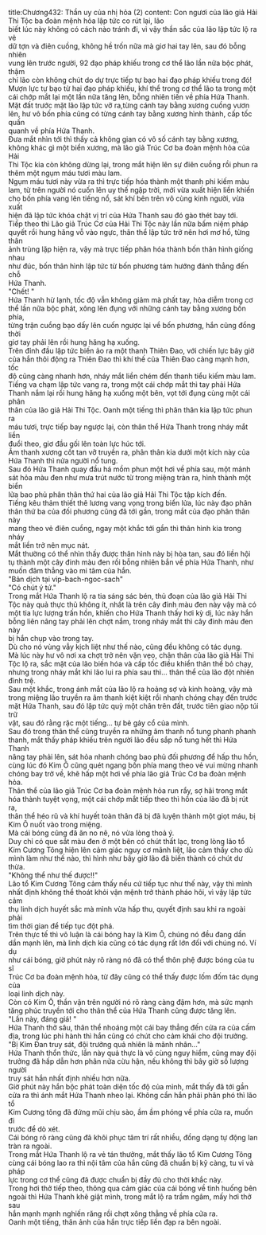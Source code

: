title:Chương432: Thần uy của nhị hỏa (2)
content:
Con ngươi của lão giả Hải Thi Tộc ba đoàn mệnh hỏa lập tức co rút lại, lão<br>biết lúc này không có cách nào tránh đi, vì vậy thần sắc của lão lập tức lộ ra vẻ<br>dữ tợn và điên cuồng, không hề trốn nữa mà giơ hai tay lên, sau đó bỗng nhiên<br>vung lên trước người, 92 đạo pháp khiếu trong cơ thể lão lần nữa bộc phát, thậm<br>chí lão còn không chút do dự trực tiếp tự bạo hai đạo pháp khiếu trong đó!<br>Mượn lực tự bạo từ hai đạo pháp khiếu, khí thể trong cơ thể lão ta trong một<br>cái chớp mắt lại một lần nữa tăng lên, bỗng nhiên tiến về phía Hứa Thanh.<br>Mặt đất trước mặt lão lập tức vỡ ra,từng cánh tay bằng xương cuồng vươn<br>lên, hư vô bốn phía cũng có từng cánh tay bằng xương hình thành, cấp tốc quấn<br>quanh về phía Hứa Thanh.<br>Đưa mắt nhìn tới thì thấy cả không gian có vô số cánh tay bằng xương,<br>không khác gì một biển xương, mà lão giả Trúc Cơ ba đoàn mệnh hỏa của Hải<br>Thi Tộc kia còn không dừng lại, trong mắt hiện lên sự điên cuồng rồi phun ra<br>thêm một ngụm máu tươi màu lam.<br>Ngụm máu tươi này vừa ra thì trực tiếp hóa thành một thanh phi kiếm màu<br>lam, từ trên người nó cuốn lên uy thế ngập trời, mới vừa xuất hiện liền khiến<br>cho bốn phía vang lên tiếng nổ, sát khí bên trên vô cùng kinh người, vừa xuất<br>hiện đã lập tức khóa chặt vị trí của Hứa Thanh sau đó gào thét bay tới.<br>Tiếp theo thì Lão giả Trúc Cơ của Hải Thi Tộc này lần nữa bấm niệm pháp<br>quyết rồi hung hăng vỗ vào ngực, thân thể lập tức trở nên hơi mơ hồ, từng thân<br>ảnh trùng lặp hiện ra, vậy mà trực tiếp phân hóa thành bốn thân hình giống nhau<br>như đúc, bốn thân hình lập tức từ bốn phương tám hướng đánh thẳng đến chỗ<br>Hứa Thanh.<br>"Chết! "<br>Hứa Thanh hừ lạnh, tốc độ vẫn không giảm mà phất tay, hỏa diễm trong cơ<br>thể lần nữa bộc phát, xông lên đụng với những cánh tay bằng xương bốn phía,<br>từng trận cuồng bạo dấy lên cuốn ngược lại về bốn phương, hắn cũng đồng thời<br>giơ tay phải lên rồi hung hăng hạ xuống.<br>Trên đỉnh đầu lập tức biến ảo ra một thanh Thiên Đao, với chiến lực bây giờ<br>của hắn thôi động ra Thiên Đao thì khí thế của Thiên Đao càng mạnh hơn, tốc<br>độ cũng càng nhanh hơn, nháy mắt liền chém đến thanh tiểu kiếm màu lam.<br>Tiếng va chạm lập tức vang ra, trong một cái chớp mắt thì tay phải Hứa<br>Thanh nắm lại rồi hung hăng hạ xuống một bên, vọt tới đụng cùng một cái phân<br>thân của lão giả Hải Thi Tộc. Oanh một tiếng thì phân thân kia lập tức phun ra<br>máu tươi, trực tiếp bay ngược lại, còn thân thể Hứa Thanh trong nháy mắt liền<br>đuổi theo, giơ đầu gối lên toàn lực húc tới.<br>Âm thanh xương cốt tan vỡ truyền ra, phân thân kia dưới một kích này của<br>Hứa Thanh thì nửa người nổ tung.<br>Sau đó Hứa Thanh quay đầu há mồm phun một hơi về phía sau, một mảnh<br>sát hỏa màu đen như mưa trút nước từ trong miệng tràn ra, hình thành một biển<br>lửa bao phủ phân thân thứ hai của lão giả Hải Thi Tộc tập kích đến.<br>Tiếng kêu thảm thiết thê lương vang vọng trong biển lửa, lúc này đạo phân<br>thân thứ ba của đối phương cũng đã tới gần, trong mắt của đạo phân thân này<br>mang theo vẻ điên cuồng, ngay một khắc tới gần thì thân hình kia trong nháy<br>mắt liền trở nên mục nát.<br>Mắt thường có thể nhìn thấy được thân hình này bị hòa tan, sau đó liền hội<br>tụ thành một cây đinh màu đen rồi bỗng nhiên bắn về phía Hứa Thanh, như<br>muốn đâm thẳng vào mi tâm của hắn.<br>"Bản dịch tại vip-bach-ngoc-sach"<br>"Có chút ý tứ."<br>Trong mắt Hứa Thanh lộ ra tia sáng sác bén, thủ đoạn của lão giả Hải Thi<br>Tộc này quả thực thủ không ít, nhất là trên cây đinh màu đen này vậy mà có<br>một tia lực lượng trấn hồn, khiến cho Hứa Thanh thấy hơi kỳ dị, lúc này hắn<br>bỗng liên nâng tay phải lên chợt nắm, trong nháy mắt thì cây đinh màu đen này<br>bị hắn chụp vào trong tay.<br>Dù cho nó vùng vẫy kịch liệt như thế nào, cũng đều không có tác dụng.<br>Mà lúc này hư vô nơi xa chợt trở nên vặn vẹo, chân thân của lão giả Hải Thi<br>Tộc lộ ra, sắc mặt của lão biến hóa và cấp tốc điều khiển thân thể bỏ chạy,<br>nhưng trong nháy mắt khi lão lui ra phía sau thì… thân thể của lão đột nhiên<br>đình trệ.<br>Sau một khắc, trong ánh mắt của lão lộ ra hoảng sợ và kinh hoàng, vậy mà<br>trong miệng lão truyền ra âm thanh kiệt kiệt rồi nhanh chóng chạy đến trước<br>mặt Hứa Thanh, sau đó lập tức quỳ một chân trên đất, trước tiên giao nộp túi trữ<br>vật, sau đó rằng rặc một tiếng… tự bẻ gảy cổ của mình.<br>Sau đó trong thân thể cũng truyền ra những âm thanh nổ tung phanh phanh<br>thanh, mắt thấy pháp khiếu trên người lão đều sắp nổ tung hết thì Hứa Thanh<br>nâng tay phải lên, sát hỏa nhanh chóng bao phủ đối phương để hấp thu hồn,<br>cùng lúc đó Kim Ô cũng quét ngang bốn phía mang theo vẻ vui mừng nhanh<br>chóng bay trở về, khẽ hấp một hơi về phía lão giả Trúc Cơ ba đoàn mệnh hỏa.<br>Thân thể của lão giả Trúc Cơ ba đoàn mệnh hỏa run rẩy, sợ hãi trong mắt<br>hóa thành tuyệt vọng, một cái chớp mắt tiếp theo thì hồn của lão đã bị rút ra,<br>thân thể héo rũ và khí huyết toàn thân đã bị đã luyện thành một giọt máu, bị<br>Kim Ô nuốt vào trong miệng.<br>Mà cái bóng cũng đã ăn no nê, nó vừa lòng thoả ý.<br>Duy chỉ có que sắt màu đen ở một bên có chút thất lạc, trong lòng lão tổ<br>Kim Cương Tông hiện lên cảm giác nguy cơ mãnh liệt, lão cảm thấy cho dù<br>mình làm như thế nào, thì hình như bây giờ lão đã biến thành có chút dư thừa.<br>"Không thể như thế được!!"<br>Lão tổ Kim Cương Tông cảm thấy nếu cứ tiếp tục như thế này, vậy thì mình<br>nhất định không thể thoát khỏi vận mệnh trở thành pháo hôi, vì vậy lập tức cảm<br>thụ linh dịch huyết sắc mà mình vừa hấp thu, quyết định sau khi ra ngoài phải<br>tìm thời gian để tiếp tục đột phá.<br>Trên thực tế thì vô luận là cái bóng hay là Kim Ô, chúng nó đều đang dần<br>dần mạnh lên, mà linh dịch kia cũng có tác dụng rất lớn đối với chúng nó. Ví dụ<br>như cái bóng, giờ phút này rõ ràng nó đã có thể thôn phệ được bóng của tu sĩ<br>Trúc Cơ ba đoàn mệnh hỏa, từ đây cũng có thể thấy được lốm đốm tác dụng của<br>loại linh dịch này.<br>Còn có Kim Ô, thần vận trên người nó rõ ràng càng đậm hơn, mà sức mạnh<br>tăng phúc truyền tới cho thân thể của Hứa Thanh cũng được tăng lên.<br>"Lần này, đáng giá! "<br>Hứa Thanh thở sâu, thân thể nhoáng một cái bay thẳng đến cửa ra của cấm<br>địa, trong lúc phi hành thì hắn cũng có chút cho cảm khái cho đội trưởng.<br>"Bị Kim Đan truy sát, đội trưởng quả nhiên là mãnh nhân..."<br>Hứa Thanh thổn thức, lần này quả thực là vô cùng nguy hiểm, cũng may đội<br>trưởng đã hấp dẫn hơn phân nửa cừu hận, nếu không thì bây giờ số lượng người<br>truy sát hắn nhất định nhiều hơn nữa.<br>Giờ phút này hắn bộc phát toàn diện tốc độ của mình, mắt thấy đã tới gần<br>cửa ra thì ánh mắt Hứa Thanh nheo lại. Không cần hắn phải phân phó thì lão tổ<br>Kim Cương tông đã đứng mũi chịu sào, ầm ầm phóng về phía cửa ra, muốn đi<br>trước để dò xét.<br>Cái bóng rõ ràng cũng đã khôi phục tâm trí rất nhiều, đồng dạng tự động lan<br>tràn ra ngoài.<br>Trong mắt Hứa Thanh lộ ra vẻ tán thưởng, mắt thấy lão tổ Kim Cương Tông<br>cùng cái bóng lao ra thì nội tâm của hắn cũng đã chuẩn bị kỹ càng, tu vi và pháp<br>lực trong cơ thể cũng đã được chuẩn bị đầy đủ cho thời khắc này.<br>Trong hơi thở tiếp theo, thông qua cảm giác của cái bóng về tình huống bên<br>ngoài thì Hứa Thanh khẽ giật mình, trong mắt lộ ra trầm ngâm, mấy hơi thở sau<br>hắn mạnh mạnh nghiến răng rồi chợt xông thẳng về phía cửa ra.<br>Oanh một tiếng, thân ảnh của hắn trực tiếp liền đạp ra bên ngoài.